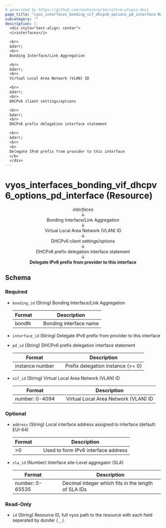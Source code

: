 ```yaml
---
# generated by https://github.com/hashicorp/terraform-plugin-docs
page_title: "vyos_interfaces_bonding_vif_dhcpv6_options_pd_interface Resource - vyos"
subcategory: ""
description: |-
  <div style="text-align: center">
  <i>interfaces</i>

  <br>
  &darr;
  <br>
  Bonding Interface/Link Aggregation

  <br>
  &darr;
  <br>
  Virtual Local Area Network (VLAN) ID

  <br>
  &darr;
  <br>
  DHCPv6 client settings/options

  <br>
  &darr;
  <br>
  DHCPv6 prefix delegation interface statement

  <br>
  &darr;
  <br>
  <b>
  Delegate IPv6 prefix from provider to this interface
  </b>
  </div>
---
```


# vyos_interfaces_bonding_vif_dhcpv6_options_pd_interface (Resource)

<div style="text-align: center">
<i>interfaces</i>

<br>
&darr;
<br>
Bonding Interface/Link Aggregation

<br>
&darr;
<br>
Virtual Local Area Network (VLAN) ID

<br>
&darr;
<br>
DHCPv6 client settings/options

<br>
&darr;
<br>
DHCPv6 prefix delegation interface statement

<br>
&darr;
<br>
<b>
Delegate IPv6 prefix from provider to this interface
</b>
</div>



<!-- schema generated by tfplugindocs -->
## Schema

### Required

- `bonding_id` (String) Bonding Interface/Link Aggregation

    |  Format &emsp; | Description  |
    |----------|---------------|
    |  bondN  &emsp; |  Bonding interface name  |
- `interface_id` (String) Delegate IPv6 prefix from provider to this interface
- `pd_id` (String) DHCPv6 prefix delegation interface statement

    |  Format &emsp; | Description  |
    |----------|---------------|
    |  instance number  &emsp; |  Prefix delegation instance (>= 0)  |
- `vif_id` (String) Virtual Local Area Network (VLAN) ID

    |  Format &emsp; | Description  |
    |----------|---------------|
    |  number: 0-4094  &emsp; |  Virtual Local Area Network (VLAN) ID  |

### Optional

- `address` (String) Local interface address assigned to interface (default: EUI-64)

    |  Format &emsp; | Description  |
    |----------|---------------|
    |  >0  &emsp; |  Used to form IPv6 interface address  |
- `sla_id` (Number) Interface site-Level aggregator (SLA)

    |  Format &emsp; | Description  |
    |----------|---------------|
    |  number: 0-65535  &emsp; |  Decimal integer which fits in the length of SLA IDs  |

### Read-Only

- `id` (String) Resource ID, full vyos path to the resource with each field seperated by dunder (`__`).
